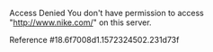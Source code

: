 Access Denied You don't have permission to access "http://www.nike.com/" on this server.

Reference #18.6f7008d1.1572324502.231d73f